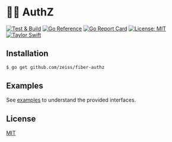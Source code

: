 # 👮‍♀️ AuthZ

[![Test & Build](https://github.com/zeiss/fiber-authz/actions/workflows/main.yml/badge.svg)](https://github.com/zeiss/fiber-authz/actions/workflows/main.yml)
[![Go Reference](https://pkg.go.dev/badge/github.com/zeiss/fiber-authz.svg)](https://pkg.go.dev/github.com/zeiss/fiber-authz)
[![Go Report Card](https://goreportcard.com/badge/github.com/zeiss/fiber-authz)](https://goreportcard.com/report/github.com/zeiss/fiber-authz)
[![License: MIT](https://img.shields.io/badge/License-MIT-yellow.svg)](https://opensource.org/licenses/MIT)
[![Taylor Swift](https://img.shields.io/badge/secured%20by-taylor%20swift-brightgreen.svg)](https://twitter.com/SwiftOnSecurity)



## Installation

```bash
$ go get github.com/zeiss/fiber-authz
```

## Examples

See [examples](https://github.com/zeiss/fiber-authz/tree/master/examples) to understand the provided interfaces.

## License

[MIT](/LICENSE)
